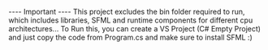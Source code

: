 ---- Important ----
This project excludes the bin folder required to run, which includes libraries, SFML and runtime components for different cpu architectures...
To Run this, you can create a VS Project (C# Empty Project) and just copy the code from Program.cs and make sure to install SFML :)
